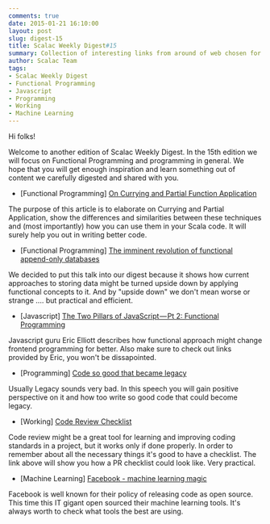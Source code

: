 ```yaml
---
comments: true
date: 2015-01-21 16:10:00
layout: post
slug: digest-15
title: Scalac Weekly Digest#15
summary: Collection of interesting links from around of web chosen for you by Scalac team
author: Scalac Team
tags:
- Scalac Weekly Digest
- Functional Programming
- Javascript
- Programming
- Working
- Machine Learning
---
```


Hi folks! 

Welcome to another edition of Scalac Weekly Digest. In the 15th edition we will focus on Functional Programming and programming in general. We hope that you will get enough inspiration and learn something out of content we carefully digested and shared with you. 

* \[Functional Programming\] [On Currying and Partial Function Application](http://www.vasinov.com/blog/on-currying-and-partial-function-application/) 

The purpose of this article is to elaborate on Currying and Partial Application, show the differences and similarities between these techniques and (most importantly) how you can use them in your Scala code. It will surely help you out in writing better code.

* \[Functional Programming\] [The imminent revolution of functional append-only databases](http://2014.flatmap.no/speakers/lilleaas.html)

We decided to put this talk into our digest because it shows how current approaches to storing data might be turned upside down by applying functional concepts to it. And by "upside down" we don't mean worse or strange .... but practical and efficient.

* \[Javascript\] [The Two Pillars of JavaScript — Pt 2: Functional Programming](https://medium.com/javascript-scene/the-two-pillars-of-javascript-pt-2-functional-programming-a63aa53a41a4)

Javascript guru Eric Elliott describes how functional approach might change frontend programming for better. Also make sure to check out links provided by Eric, you won't be dissapointed.

* \[Programming\] [Code so good that became legacy](https://www.youtube.com/watch?v=YruzQgWdv48)

Usually Legacy sounds very bad. In this speech you will gain positive perspective on it and how too write so good code that could become legacy.

* \[Working\] [Code Review Checklist](http://blog.fogcreek.com/increase-defect-detection-with-our-code-review-checklist-example/)

Code review might be a great tool for learning and improving coding standards in a project, but it works only if done properly. In order to remember about all the necessary things it's good to have a checklist. The link above will show you how a PR checklist could look like. Very practical. 

* \[Machine Learning\] [Facebook - machine learning magic](http://www.infoworld.com/article/2871752/machine-learning/facebook-open-sources-its-machine-learning-magic.html)

Facebook is well known for their policy of releasing code as open source. This time this IT gigant open sourced their machine learning tools. It's always worth to check what tools the best are using.

